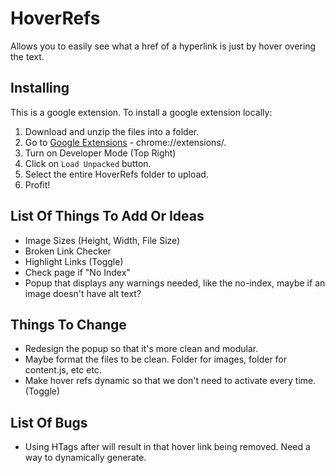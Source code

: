 # HoverRefs
Allows you to easily see what a href of a hyperlink is just by hover overing the text.

## Installing
This is a google extension. To install a google extension locally:
1. Download and unzip the files into a folder.
2. Go to [Google Extensions](chrome://extensions/) - chrome://extensions/.
3. Turn on Developer Mode (Top Right)
4. Click on `Load Unpacked` button.
5. Select the entire HoverRefs folder to upload.
6. Profit!

## List Of Things To Add Or Ideas
- Image Sizes (Height, Width, File Size)
- Broken Link Checker
- Highlight Links (Toggle)
- Check page if "No Index"
- Popup that displays any warnings needed, like the no-index, maybe if an image doesn't have alt text?

## Things To Change
- Redesign the popup so that it's more clean and modular.
- Maybe format the files to be clean. Folder for images, folder for content.js, etc etc.
- Make hover refs dynamic so that we don't need to activate every time. (Toggle)

## List Of Bugs
- Using HTags after will result in that hover link being removed. Need a way to dynamically generate.
